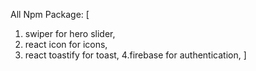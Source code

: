 All Npm Package: [
  1. swiper for hero slider,
  2. react icon for icons,
  3. react toastify for toast,
  4.firebase for authentication,
]